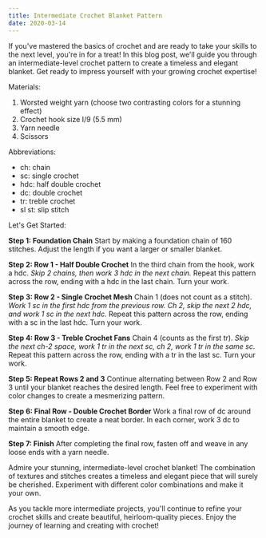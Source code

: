 ```yaml
---
title: Intermediate Crochet Blanket Pattern
date: 2020-03-14
---
```


If you've mastered the basics of crochet and are ready to take your skills to the next level, you're in for a treat! In this blog post, we'll guide you through an intermediate-level crochet pattern to create a timeless and elegant blanket. Get ready to impress yourself with your growing crochet expertise!

Materials:

1. Worsted weight yarn (choose two contrasting colors for a stunning effect)
2. Crochet hook size I/9 (5.5 mm)
3. Yarn needle
4. Scissors

Abbreviations:

- ch: chain
- sc: single crochet
- hdc: half double crochet
- dc: double crochet
- tr: treble crochet
- sl st: slip stitch

Let's Get Started:

**Step 1: Foundation Chain**
Start by making a foundation chain of 160 stitches. Adjust the length if you want a larger or smaller blanket.

**Step 2: Row 1 - Half Double Crochet**
In the third chain from the hook, work a hdc. *Skip 2 chains, then work 3 hdc in the next chain.* Repeat this pattern across the row, ending with a hdc in the last chain. Turn your work.

**Step 3: Row 2 - Single Crochet Mesh**
Chain 1 (does not count as a stitch). *Work 1 sc in the first hdc from the previous row. Ch 2, skip the next 2 hdc, and work 1 sc in the next hdc.* Repeat this pattern across the row, ending with a sc in the last hdc. Turn your work.

**Step 4: Row 3 - Treble Crochet Fans**
Chain 4 (counts as the first tr). *Skip the next ch-2 space, work 1 tr in the next sc, ch 2, work 1 tr in the same sc.* Repeat this pattern across the row, ending with a tr in the last sc. Turn your work.

**Step 5: Repeat Rows 2 and 3**
Continue alternating between Row 2 and Row 3 until your blanket reaches the desired length. Feel free to experiment with color changes to create a mesmerizing pattern.

**Step 6: Final Row - Double Crochet Border**
Work a final row of dc around the entire blanket to create a neat border. In each corner, work 3 dc to maintain a smooth edge.

**Step 7: Finish**
After completing the final row, fasten off and weave in any loose ends with a yarn needle.

Admire your stunning, intermediate-level crochet blanket! The combination of textures and stitches creates a timeless and elegant piece that will surely be cherished. Experiment with different color combinations and make it your own.

As you tackle more intermediate projects, you'll continue to refine your crochet skills and create beautiful, heirloom-quality pieces. Enjoy the journey of learning and creating with crochet!